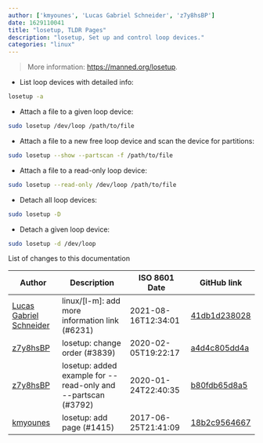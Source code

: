 ```yaml
---
author: ['kmyounes', 'Lucas Gabriel Schneider', 'z7y8hsBP']
date: 1629110041
title: "losetup, TLDR Pages"
description: "losetup, Set up and control loop devices."
categories: "linux"
---
```

> More information: <https://manned.org/losetup>.

- List loop devices with detailed info:

```bash
losetup -a
```

- Attach a file to a given loop device:

```bash
sudo losetup /dev/loop /path/to/file
```

- Attach a file to a new free loop device and scan the device for partitions:

```bash
sudo losetup --show --partscan -f /path/to/file
```

- Attach a file to a read-only loop device:

```bash
sudo losetup --read-only /dev/loop /path/to/file
```

- Detach all loop devices:

```bash
sudo losetup -D
```

- Detach a given loop device:

```bash
sudo losetup -d /dev/loop
```
List of changes to this documentation


Author | Description | ISO 8601 Date | GitHub link
------|-----|-----|-----
[Lucas Gabriel Schneider](mailto:casdpa@gmail.com) | linux/[l-m]: add more information link (#6231) | 2021-08-16T12:34:01 | [41db1d238028](https://github.com/tldr-pages/tldr/commit/41db1d2380286234a89aaa2131d8e1d1c531b850)
[z7y8hsBP](mailto:51470766+z7y8hsBP@users.noreply.github.com) | losetup: change order (#3839) | 2020-02-05T19:22:17 | [a4d4c805dd4a](https://github.com/tldr-pages/tldr/commit/a4d4c805dd4ac984539c031cc0eec75441831eb0)
[z7y8hsBP](mailto:51470766+z7y8hsBP@users.noreply.github.com) | losetup: added example for --read-only and --partscan (#3792) | 2020-01-24T22:40:35 | [b80fdb65d8a5](https://github.com/tldr-pages/tldr/commit/b80fdb65d8a5fc038fd5813b063de085cf70b700)
[kmyounes](mailto:kmyounes@protonmail.com) | losetup: add page (#1415) | 2017-06-25T21:41:09 | [18b2c9564667](https://github.com/tldr-pages/tldr/commit/18b2c95646672aa39f217ef99fcb97809fdcb2c5)


